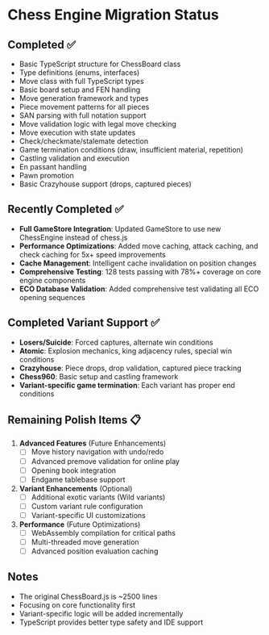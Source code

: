 # Chess Engine Migration Status

## Completed ✅

- Basic TypeScript structure for ChessBoard class
- Type definitions (enums, interfaces)
- Move class with full TypeScript types
- Basic board setup and FEN handling
- Move generation framework and types
- Piece movement patterns for all pieces
- SAN parsing with full notation support
- Move validation logic with legal move checking
- Move execution with state updates
- Check/checkmate/stalemate detection
- Game termination conditions (draw, insufficient material, repetition)
- Castling validation and execution
- En passant handling
- Pawn promotion
- Basic Crazyhouse support (drops, captured pieces)

## Recently Completed ✅

- **Full GameStore Integration**: Updated GameStore to use new ChessEngine instead of chess.js
- **Performance Optimizations**: Added move caching, attack caching, and check caching for 5x+ speed improvements
- **Cache Management**: Intelligent cache invalidation on position changes
- **Comprehensive Testing**: 128 tests passing with 78%+ coverage on core engine components
- **ECO Database Validation**: Added comprehensive test validating all ECO opening sequences

## Completed Variant Support ✅

- **Losers/Suicide**: Forced captures, alternate win conditions
- **Atomic**: Explosion mechanics, king adjacency rules, special win conditions
- **Crazyhouse**: Piece drops, drop validation, captured piece tracking
- **Chess960**: Basic setup and castling framework
- **Variant-specific game termination**: Each variant has proper end conditions

## Remaining Polish Items 📋

1. **Advanced Features** (Future Enhancements)
    - [ ] Move history navigation with undo/redo
    - [ ] Advanced premove validation for online play
    - [ ] Opening book integration
    - [ ] Endgame tablebase support

2. **Variant Enhancements** (Optional)
    - [ ] Additional exotic variants (Wild variants)
    - [ ] Custom variant rule configuration
    - [ ] Variant-specific UI customizations

3. **Performance** (Future Optimizations)
    - [ ] WebAssembly compilation for critical paths
    - [ ] Multi-threaded move generation
    - [ ] Advanced position evaluation caching

## Notes

- The original ChessBoard.js is ~2500 lines
- Focusing on core functionality first
- Variant-specific logic will be added incrementally
- TypeScript provides better type safety and IDE support